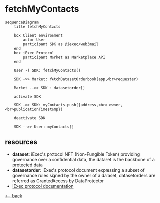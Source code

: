 # fetchMyContacts

```mermaid
sequenceDiagram
    title fetchMyContacts

    box Client environment
        actor User
        participant SDK as @iexec/web3mail
    end
    box iExec Protocol
        participant Market as Marketplace API
    end

    User -) SDK: fetchMyContacts()

    SDK ->> Market: fetchDatasetOrderbook(app,<br>requester)

    Market -->> SDK : datasetorder[]

    activate SDK

    SDK ->> SDK: myContacts.push({address,<br> owner, <br>publicationTimestamp})

    deactivate SDK

    SDK -->> User: myContacts[]
```

## resources

- **dataset**: iExec's protocol NFT (Non-Fungible Token) providing governance over a confidential data, the dataset is the backbone of a protected data
- **datasetorder**: iExec's protocol document expressing a subset of governance rules signed by the owner of a dataset, datasetorders are referred as GrantedAccess by DataProtector
- [iExec protocol documentation](https://protocol.docs.iex.ec)

[<-- back](../index.md)
